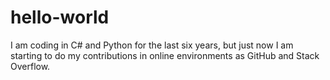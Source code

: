 # hello-world

I am coding in C# and Python for the last six years, but just now I am starting to do my contributions in online environments as GitHub and Stack Overflow.

